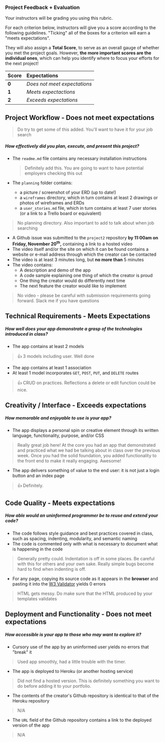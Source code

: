 ### Project Feedback + Evaluation

Your instructors will be grading you using this rubric.

For each criterion below, instructors will give you a score according to the following guidelines. "Ticking" all of the boxes for a criterion will earn a "meets expectations".

They will also assign a **Total Score**, to serve as an overall gauge of whether you met the project goals. However, __the more important scores are the individual ones__, which can help you identify where to focus your efforts for the next project!

| Score | Expectations |
| :---- | :----------- |
| **0** | _Does not meet expectations_ |
| **1** | _Meets expectactions_ |
| **2** | _Exceeds expectations_ |

## Project Workflow - Does not meet expectations

> Do try to get some of this added. You'll want to have it for your job search

##### How effectively did you plan, execute, and present this project?
- The `readme.md` file contains any necessary installation instructions

  > Definitely add this. You are going to want to have potential employers checking this out

- The `planning` folder contains:
  - a picture / screenshot of your ERD (up to date!)
  - a `wireframes` directory, which in turn contains at least 2 drawings or photos of wireframes and ERDs
  - a `user_stories.md` file, which in turn contains at least 7 user stories (or a link to a Trello board or equivalent)

> No planning directory. Also important to add to talk about when job searching

- A Github issue was submitted to the `project2` repository **by 11:00am on Friday, November 20<sup>th</sup>,** containing a link to a hosted video
- The video itself and/or the site on which it can be found contains a website or e-mail address through which the creator can be contacted
- The video is at least 3 minutes long, but **no more than** 5 minutes
- The video contains:
  - A description and demo of the app
  - A code sample explaining one thing of which the creator is proud
  - One thing the creator would do differently next time
  - The next feature the creator would like to implement

> No video - please be careful with submission requirements going forward. Slack me if you have questions

## Technical Requirements - Meets Expectations
##### How well does your app demonstrate a grasp of the technologies introduced in class?
- The app contains at least 2 models

> :+1: 3 models including user. Well done

- The app contains at least 1 association
- At least 1 model incorporates `GET`, `POST`, `PUT`, and `DELETE` routes

> :+1: CRUD on practices. Reflections a delete or edit function could be nice.

## Creativity / Interface - Exceeds expectations
##### How memorable and enjoyable to use is your app?
- The app displays a personal spin or creative element through its written language, functionality, purpose, and/or CSS

> Really great job here! At the core you had an app that demonstrated and practiced what we had be talking about in class over the previous week. Once you had the solid foundation, you added functionality to the front end to make it really engaging. Awesome!

- The app delivers something of value to the end user: it is not just a login button and an index page

> :+1: Definitely.

## Code Quality - Meets expectations
##### How able would an uninformed programmer be to reuse and extend your code?
- The code follows style guidance and best practices covered in class, such as spacing, indenting, modularity, and semantic naming
- The code is commented only with what is necessary to document what is happening in the code

> Generally pretty could. Indentation is off in some places. Be careful with this for others and your own sake. Really simple bugs become hard to find when indenting is off.

- For any page, copying its source code as it appears in the **browser** and pasting it into the [W3 Validator](http://validator.w3.org) yields 0 errors

> HTML gets messy. Do make sure that the HTML produced by your templates validates

## Deployment and Functionality - Does not meet expectations
##### How accessible is your app to those who may want to explore it?
- Cursory use of the app by an uninformed user yields no errors that "break" it

> Used app smoothly, had a little trouble with the timer.

- The app is deployed to Heroku (or another hosting service)

> Did not find a hosted version. This is definitely something you want to do before adding it to your portfolio.

- The contents of the creator's Github repository is identical to that of the Heroku repository

> N/A

- The `URL` field of the Github repository contains a link to the deployed version of the app

> N/A
